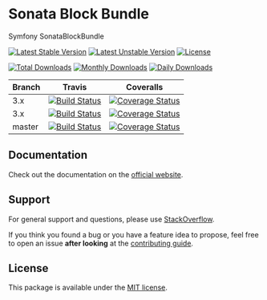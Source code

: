 # Sonata Block Bundle

Symfony SonataBlockBundle

[![Latest Stable Version](https://poser.pugx.org/sonata-project/block-bundle/v/stable)](https://packagist.org/packages/sonata-project/block-bundle)
[![Latest Unstable Version](https://poser.pugx.org/sonata-project/block-bundle/v/unstable)](https://packagist.org/packages/sonata-project/block-bundle)
[![License](https://poser.pugx.org/sonata-project/block-bundle/license)](https://packagist.org/packages/sonata-project/block-bundle)

[![Total Downloads](https://poser.pugx.org/sonata-project/block-bundle/downloads)](https://packagist.org/packages/sonata-project/block-bundle)
[![Monthly Downloads](https://poser.pugx.org/sonata-project/block-bundle/d/monthly)](https://packagist.org/packages/sonata-project/block-bundle)
[![Daily Downloads](https://poser.pugx.org/sonata-project/block-bundle/d/daily)](https://packagist.org/packages/sonata-project/block-bundle)

Branch | Travis | Coveralls |
------ | ------ | --------- |
3.x   | [![Build Status][travis_legacy_badge]][travis_legacy_link]     | [![Coverage Status][coveralls_legacy_badge]][coveralls_legacy_link]     |
3.x   | [![Build Status][travis_stable_badge]][travis_stable_link]     | [![Coverage Status][coveralls_stable_badge]][coveralls_stable_link]     |
master | [![Build Status][travis_unstable_badge]][travis_unstable_link] | [![Coverage Status][coveralls_unstable_badge]][coveralls_unstable_link] |

## Documentation

Check out the documentation on the [official website](https://sonata-project.org/bundles/block).

## Support

For general support and questions, please use [StackOverflow](http://stackoverflow.com/questions/tagged/sonata).

If you think you found a bug or you have a feature idea to propose, feel free to open an issue
**after looking** at the [contributing guide](CONTRIBUTING.md).

## License

This package is available under the [MIT license](LICENSE).

[travis_legacy_badge]: https://travis-ci.org/sonata-project/SonataBlockBundle.svg?branch=3.x
[travis_legacy_link]: https://travis-ci.org/sonata-project/SonataBlockBundle
[travis_stable_badge]: https://travis-ci.org/sonata-project/SonataBlockBundle.svg?branch=3.x
[travis_stable_link]: https://travis-ci.org/sonata-project/SonataBlockBundle
[travis_unstable_badge]: https://travis-ci.org/sonata-project/SonataBlockBundle.svg?branch=master
[travis_unstable_link]: https://travis-ci.org/sonata-project/SonataBlockBundle

[coveralls_legacy_badge]: https://coveralls.io/repos/github/sonata-project/SonataBlockBundle/badge.svg?branch=3.x
[coveralls_legacy_link]: https://coveralls.io/github/sonata-project/SonataBlockBundle?branch=3.x
[coveralls_stable_badge]: https://coveralls.io/repos/github/sonata-project/SonataBlockBundle/badge.svg?branch=3.x
[coveralls_stable_link]: https://coveralls.io/github/sonata-project/SonataBlockBundle?branch=3.x
[coveralls_unstable_badge]: https://coveralls.io/repos/github/sonata-project/SonataBlockBundle/badge.svg?branch=master
[coveralls_unstable_link]: https://coveralls.io/github/sonata-project/SonataBlockBundle?branch=master
